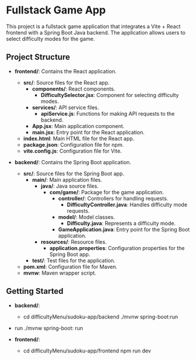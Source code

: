 # Fullstack Game App

This project is a fullstack game application that integrates a Vite + React frontend with a Spring Boot Java backend. The application allows users to select difficulty modes for the game.

## Project Structure

- **frontend/**: Contains the React application.

  - **src/**: Source files for the React app.
    - **components/**: React components.
      - **DifficultySelector.jsx**: Component for selecting difficulty modes.
    - **services/**: API service files.
      - **apiService.js**: Functions for making API requests to the backend.
    - **App.jsx**: Main application component.
    - **main.jsx**: Entry point for the React application.
  - **index.html**: Main HTML file for the React app.
  - **package.json**: Configuration file for npm.
  - **vite.config.js**: Configuration file for Vite.

- **backend/**: Contains the Spring Boot application.
  - **src/**: Source files for the Spring Boot app.
    - **main/**: Main application files.
      - **java/**: Java source files.
        - **com/game/**: Package for the game application.
          - **controller/**: Controllers for handling requests.
            - **DifficultyController.java**: Handles difficulty mode requests.
          - **model/**: Model classes.
            - **Difficulty.java**: Represents a difficulty mode.
          - **GameApplication.java**: Entry point for the Spring Boot application.
      - **resources/**: Resource files.
        - **application.properties**: Configuration properties for the Spring Boot app.
    - **test/**: Test files for the application.
  - **pom.xml**: Configuration file for Maven.
  - **mvnw**: Maven wrapper script.

## Getting Started

- **backend/**:
  - cd difficultyMenu/sudoku-app/backend
    ./mvnw spring-boot:run
- run ./mvnw spring-boot: run

- **frontend/**:
  - cd difficultyMenu/sudoku-app/frontend
    npm run dev
